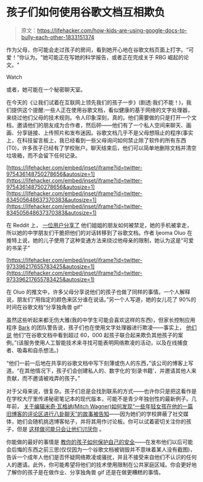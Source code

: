 # 孩子们如何使用谷歌文档互相欺负

> 原文：<https://lifehacker.com/how-kids-are-using-google-docs-to-bully-each-other-1833151374>

作为父母，你可能会走过孩子的房间，看到她开心地在谷歌文档页面上打字。“可爱！”你认为。"她可能正在写她的科学报告，或者正在完成关于 RBG 崛起的论文。"

Watch

或者，她可能在一个秘密聊天室。

在今天的《让我们试着在互联网上领先我们的孩子一步》(剧透:我们不能！)，我们提供这个提醒:一些人正在使用谷歌文档，看似健康的基于网络的文字处理器，来绕过他们父母的技术规则。令人印象深刻，真的。他们需要做的只是打开一个文档，邀请他们的朋友成为合作者，然后砰——他们有了一个私人空间来聊天、画画、分享链接、上传照片和发布迷因。谷歌文档几乎不是父母想阻止的程序(事实上，在科技留言板上，我已经看到一些父母询问如何禁止除了软件的所有东西(T0)，许多孩子已经有了学校账户。聊天结束后，他们可以简单地删除文档并清空垃圾箱，而不会留下任何记录。

 [https://lifehacker.com/embed/inset/iframe?id=twitter-975436148750278656&autosize=1](https://lifehacker.com/embed/inset/iframe?id=twitter-975436148750278656&autosize=1)  [https://lifehacker.com/embed/inset/iframe?id=twitter-834505648637370383&autosize=1](https://lifehacker.com/embed/inset/iframe?id=twitter-834505648637370383&autosize=1) 

在 Reddit 上， [一位用户分享了](https://www.reddit.com/r/teenagers/comments/ag2cx5/they_blocked_google_hangouts_at_my_sister/) 他们姐姐的朋友如何被禁足，她的手机被拿走，所以她的中学朋友们干脆把他们的对话转移到了谷歌文档。作者 Ijeoma Oluo 在推特上说，她的儿子使用了这种变通方法来绕过他母亲的限制，她认为这是“可爱的书呆子”

 [https://lifehacker.com/embed/inset/iframe?id=twitter-973396217655783425&autosize=1](https://lifehacker.com/embed/inset/iframe?id=twitter-973396217655783425&autosize=1) 

在 Oluo 的推文中，许多父母分享说他们的孩子也做了同样的事情。一个人解释说，朋友们“用指定的颜色来区分谁在说话。”另一个人写道，她的女儿花了 90%的时间在谷歌文档“分享独角兽 gif”

虽然这些听起来都无伤大雅(我的中学生可能会喜欢这样的东西)，但家长控制应用程序 [Bark](https://www.bark.us/) 的团队警告说，孩子们也在使用文字处理器进行欺凌——事实上， [他们说](https://www.bark.us/blog/kids-using-google-docs/) 他们“在谷歌文档中看到超过 60，000 起孩子联合起来欺负其他孩子的案例。”(该服务使用人工智能技术来寻找可能表明网络欺凌的活动，以及在线捕食者、吸毒和自杀想法。)

“他们一前一后地在共享的谷歌文档中写下刻薄或伤人的东西，”该公司的博客上写道。“在其他情况下，孩子们会创建私人的、数字化的‘刻录书籍’，并邀请其他人来贡献，而不邀请被戏弄的孩子。”

对于父母来说，很复杂。孩子们总是会找到联系的方式——也许你只是把这看作是在学校大厅里传递秘密笔记本的现代版本，可能不是青少年独创性的最新例子。几年前， [关于编辑米奇·瓦格纳(Mitch Wagner)如何发现“一些年轻女孩在他的一篇旧博客的评论区进行八卦聊天”的故事被告知](https://boingboing.net/2014/03/22/teens-migrate-from-facebook-to.html?_ga=2.39515811.1253150521.1551996114-301923368.1551803004)——因为她们的学校屏蔽了社交媒体，她们会随机挑选博客帖子，并将其用作讨论板。你可以试着密切关注你的孩子，但是 [这样做可能只会让他们讨厌你](https://gizmodo.com/teen-monitoring-apps-dont-work-and-just-make-teens-hate-1824706829#_ga=2.96198047.2019074722.1551072801-1791332793.1526323747) 。

你能做的最好的事情是 [教你的孩子如何保护自己的安全](https://lifehacker.com/10-internet-safety-rules-to-teach-children-before-they-1788299858#_ga=2.158063673.2019074722.1551072801-1791332793.1526323747)——在发布他们以后可能会后悔的东西之前三思(仅仅因为一个谷歌文档被销毁并不意味着某人没有截图)，告诉一个成年人他们是否怀疑网络欺凌或骚扰，并且不接受来自他们不认识的任何人的邀请。此外，你可能希望将他们的技术使用限制在公共家庭区域。你会更好地了解你的孩子是在做作业、分享独角兽 gif 还是在做更糟糕的事情。